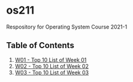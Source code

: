 # os211
Respository for Operating System Course 2021-1

## Table of Contents
1. [W01 - Top 10 List of Week 01](W01/)
1. [W02 - Top 10 List of Week 02](W02/)
2. [W03 - Top 10 List of Week 03](W03/)